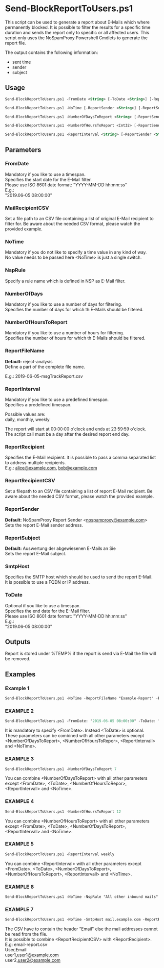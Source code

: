 # Send-BlockReportToUsers.ps1

This script can be used to generate a report about E-Mails which where permanently blocked.
It is possible to filter the results for a specific time duration and sends the report only to specific or all affected users.
This script only uses the NoSpamProxy Powershell Cmdlets to generate the report file.

The output contains the following information:
- sent time
- sender
- subject

## Usage 
```ps
Send-BlockReportToUsers.ps1 -FromDate <String> [-ToDate <String>] [-ReportSender <String>] [-ReportSubject <String>] [-ReportFileName <String>] [-SmtpHost <String>] [-ReportRecipient <String[]>] [-ReportRecipientCSV <String>] [-AdServer <String>] [-AdPort <Int32>] [-AdBaseDN <String>] [-AdReportGroup <String>] [-AdUsername <String>] [<CommonParameters>]
```
```ps
Send-BlockReportToUsers.ps1 -NoTime [-ReportSender <String>] [-ReportSubject <String>] [-ReportFileName <String>] [-SmtpHost <String>] [-ReportRecipient <String[]>] [-ReportRecipientCSV <String>] [-AdServer <String>] [-AdPort <Int32>] [-AdBaseDN <String>] [-AdReportGroup <String>] [-AdUsername <String>] [<CommonParameters>]
```
```ps
Send-BlockReportToUsers.ps1 -NumberOfDaysToReport <String> [-ReportSender <String>] [-ReportSubject <String>] [-ReportFileName <String>] [-SmtpHost <String>] [-ReportRecipient <String[]>] [-ReportRecipientCSV <String>] [-AdServer <String>] [-AdPort <Int32>] [-AdBaseDN <String>] [-AdReportGroup <String>] [-AdUsername <String>] [<CommonParameters>]
```
```ps
Send-BlockReportToUsers.ps1 -NumberOfHoursToReport <Int32> [-ReportSender <String>] [-ReportSubject <String>] [-ReportFileName <String>] [-SmtpHost <String>] [-ReportRecipient <String[]>] [-ReportRecipientCSV <String>] [-AdServer <String>] [-AdPort <Int32>] [-AdBaseDN <String>] [-AdReportGroup <String>] [-AdUsername <String>] [<CommonParameters>]
```
```ps
Send-BlockReportToUsers.ps1 -ReportInterval <String> [-ReportSender <String>] [-ReportSubject <String>] [-ReportFileName <String>] [-SmtpHost <String>] [-ReportRecipient <String[]>] [-ReportRecipientCSV <String>] [-AdServer <String>] [-AdPort <Int32>] [-AdBaseDN <String>] [-AdReportGroup <String>] [-AdUsername <String>] [<CommonParameters>]
```

## Parameters
### FromDate
  Mandatory if you like to use a timespan.  
  Specifies the start date for the E-Mail filter.  
  Please use ISO 8601 date format: "YYYY-MM-DD hh:mm:ss"  
  E.g.:  
  	"2019.06-05 08:00:00"  

### MailRecipientCSV
Set a file path to an CSV file containing a list of original E-Mail recipient to filter for. Be aware about the needed CSV format, please watch the provided example.  	
	
### NoTime
  Mandatory if you do not like to specify a time value in any kind of way.  
  No value needs to be passed here \<NoTime> is just a single switch.  
  
### NspRule
  Specify a rule name which is defined in NSP as E-Mail filter.

### NumberOfDays
  Mandatory if you like to use a number of days for filtering.  
  Specifies the number of days for which th E-Mails should be filtered.  

### NumberOfHoursToReport
  Mandatory if you like to use a number of hours for filtering.  
  Specifies the number of hours for which th E-Mails should be filtered.  

### ReportFileName
**Default:** reject-analysis  
Define a part of the complete file name.  
 
E.g.: 2019-06-05-msgTrackReport.csv  
	
### ReportInterval
Mandatory if you like to use a predefined timespan.  
Specifies a predefined timespan.  

Possible values are:  
daily, monthly, weekly  

The report will start at 00:00:00 o'clock and ends at 23:59:59 o'clock.  
The script call must be a day after the desired report end day.  

### ReportRecipient
Specifies the E-Mail recipient. It is possible to pass a comma separated list to address multiple recipients.  
E.g.: alice@example.com, bob@example.com

### ReportRecipientCSV
Set a filepath to an CSV file containing a list of report E-Mail recipient. Be aware about the needed CSV format, please watch the provided example.

### ReportSender
**Default:** NoSpamProxy Report Sender \<nospamproxy@example.com>  
Sets the report E-Mail sender address.
  
### ReportSubject
**Default:** Auswertung der abgewiesenen E-Mails an Sie     
Sets the report E-Mail subject.
	
### SmtpHost
Specifies the SMTP host which should be used to send the report E-Mail.  
It is possible to use a FQDN or IP address.
	  
### ToDate
Optional if you like to use a timespan.  
Specifies the end date for the E-Mail filter.  
Please use ISO 8601 date format: "YYYY-MM-DD hh:mm:ss"  
E.g.:  
  "2019.06-05 08:00:00"
	
## Outputs
Report is stored under %TEMP% if the report is send via E-Mail the file will be removed.


## Examples
### Example 1
```ps
Send-BlockReportToUsers.ps1 -NoTime -ReportFileName "Example-Report" -ReportRecipient alice@example.com -ReportSender "NoSpamProxy Report Sender \<nospamproxy@example.com>" -ReportSubject "Example Report" -SmtpHost mail.example.com
```

### EXAMPLE 2
```ps
Send-BlockReportToUsers.ps1 -FromDate: "2019-06-05 08:00:00" -ToDate: "2019-06-05 20:00:00" 
```
It is mandatory to specify \<FromDate>. Instead \<ToDate> is optional.  
These parameters can be combined with all other parameters except \<NumberOfDaysToReport>, \<NumberOfHoursToRepor>, \<ReportIntervall> and \<NoTime>.

### EXAMPLE 3
```ps
Send-BlockReportToUsers.ps1 -NumberOfDaysToReport 7 
```
You can combine \<NumberOfDaysToReport> with all other parameters except \<FromDate>, \<ToDate>, \<NumberOfHoursToRepor>, \<ReportIntervall> and \<NoTime>.
  
### EXAMPLE 4
```ps
Send-BlockReportToUsers.ps1 -NumberOfHoursToReport 12
```
You can combine \<NumberOfHoursToReport> with all other parameters except \<FromDate>, \<ToDate>, \<NumberOfDaysToReport>, \<ReportIntervall> and \<NoTime>.
	
### EXAMPLE 5
```ps
Send-BlockReportToUsers.ps1 -ReportInterval weekly
```
You can combine \<ReportInterval> with all other parameters except \<FromDate>, \<ToDate>, \<NumberOfDaysToReport>, \<NumberOfHoursToReport>, \<ReportIntervall> and \<NoTime>.
  
### EXAMPLE 6
```ps
Send-BlockReportToUsers.ps1 -NoTime -NspRule "All other inbound mails"
```

### EXAMPLE 7
```ps
Send-BlockReportToUsers.ps1 -NoTime -SmtpHost mail.example.com -ReportRecipientCSV "C:\Users\example\Documents\email-report.csv"
```
The CSV have to contain the header "Email" else the mail addresses cannot be read from the file.  
It is possible to combine \<ReportRecipientCSV> with \<ReportRecipient>.  
E.g: email-report.csv  
User,Email  
user1,user1@example.com  
user2,user2@example.com  